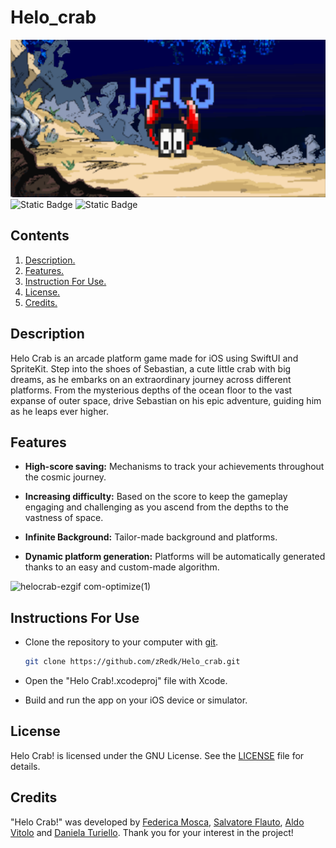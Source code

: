 # Helo_crab
![Banner](https://github.com/zRedk/Helo_crab/blob/main/banner.png)
![Static Badge](https://img.shields.io/badge/XCode_Version-15.0-green?style=flat&logo=xcode) ![Static Badge](https://img.shields.io/badge/Swift_Version-5.9-green?style=flat&logo=swift) 

## Contents
1. [ Description. ](#desc)
2. [ Features. ](#features)
3. [ Instruction For Use. ](#instruction)
4. [ License. ](#license)
5. [ Credits. ](#credits)

<a name="desc"></a>
## Description

Helo Crab is an arcade platform game made for iOS using SwiftUI and SpriteKit. Step into the shoes of Sebastian, a cute little crab with big dreams, as he embarks on an extraordinary journey across different platforms. From the mysterious depths of the ocean floor to the vast expanse of outer space, drive Sebastian on his epic adventure, guiding him as he leaps ever higher.

<a name="features"></a>
## Features

 - **High-score saving:** Mechanisms to track your achievements throughout the cosmic journey.

 - **Increasing difficulty:** Based on the score to keep the gameplay engaging and challenging as you ascend from the depths to the vastness of space.

 - **Infinite Background:** Tailor-made background and platforms.

 - **Dynamic platform generation:** Platforms will be automatically generated thanks to an easy and custom-made algorithm.

![helocrab-ezgif com-optimize(1)](https://github.com/zRedk/Helo_crab/assets/115696846/166fe88a-0908-403e-b9af-71d600106aa8)

<a name="instruction"></a>
## Instructions For Use

* Clone the repository to your computer with [git](https://git-scm.com/).

  ```bash
  git clone https://github.com/zRedk/Helo_crab.git
  ```
* Open the "Helo Crab!.xcodeproj" file with Xcode.

* Build and run the app on your iOS device or simulator.

<a name="license"></a>
## License

Helo Crab! is licensed under the GNU License. See the [LICENSE](https://github.com/zRedk/Helo_crab/blob/main/LICENSE) file for details.

<a name="credits"></a>
## Credits

"Helo Crab!" was developed by [Federica Mosca](https://github.com/zRedk), [Salvatore Flauto](https://github.com/XlSolver), [Aldo Vitolo](https://github.com/AldoVitolo17) and [Daniela Turiello](https://github.com/dadatrll). Thank you for your interest in the project!
